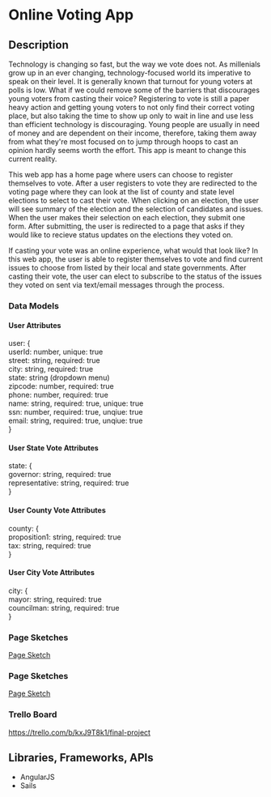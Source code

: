 <h1>Online Voting App</h1>

<h2>Description</h2>

Technology is changing so fast, but the way we vote does not. As millenials grow up in an ever changing, technology-focused world its imperative to speak on their level. It is generally known that turnout for young voters at polls is low. What if we could remove some of the barriers that discourages young voters from casting their voice? Registering to vote is still a paper heavy action and getting young voters to not only find their correct voting place, but also taking the time to show up only to wait in line and use less than efficient technology is discouraging. Young people are usually in need of money and are dependent on their income, therefore, taking them away from what they're most focused on to jump through hoops to cast an opinion hardly seems worth the effort. This app is meant to change this current reality.

This web app has a home page where users can choose to register themselves to vote. After a user registers to vote they are redirected to the voting page where they can look at the list of county and state level elections to select to cast their vote. When clicking on an election, the user will see summary of the election and the selection of candidates and issues. When the user makes their selection on each election, they submit one form. After submitting, the user is redirected to a page that asks if they would like to recieve status updates on the elections they voted on.
 
If casting your vote was an online experience, what would that look like? In this web app, the user is able to register themselves to vote and find current issues to choose from listed by their local and state governments. After casting their vote, the user can elect to subscribe to the status of the issues they voted on sent via text/email messages through the process.


<h3>Data Models</h3>
<h4>User Attributes</h4>
<div>
user: { <br>
	userId: number, unique: true<br>
	street: string, required: true<br>
	city: string, required: true<br>
	state: string (dropdown menu)<br>
	zipcode: number, required: true<br>
	phone: number, required: true<br>
	name: string, required: true, unique: true<br>
	ssn: number, required: true, unqiue: true<br>
	email: string, required: true, unqiue: true<br>
}
</div>

<h4>User State Vote Attributes</h4>
<div>
state: { <br>
	governor: string, required: true<br>
	representative: string, required: true<br>
}
</div>

<h4>User County Vote Attributes</h4>
<div>
county: { <br>
	proposition1: string, required: true<br>
	tax: string, required: true<br>
}
</div>

<h4>User City Vote Attributes</h4>
<div>
city: { <br>
	mayor: string, required: true<br>
	councilman: string, required: true<br>
}
</div>

<h3>Page Sketches</h3>

<a href="https://erikadmoller.mybalsamiq.com/projects/finalproject">Page Sketch</a>

<h3>Page Sketches</h3>

<a href="https://github.com/erikadmoller/final-project/blob/master/pages_sketch.JPG">Page Sketch</a>

<h3>Trello Board</h3>

<a href="https://trello.com/b/kxJ9T8k1/final-project">https://trello.com/b/kxJ9T8k1/final-project</a>

<h2>Libraries, Frameworks, APIs</h2>
<ul>
	<li>AngularJS</li>
	<li>Sails</li>
</ul>


